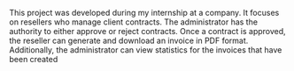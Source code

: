 This project was developed during my internship at a company. It focuses on resellers who manage client contracts.
The administrator has the authority to either approve or reject contracts.
Once a contract is approved, the reseller can generate and download an invoice in PDF format. Additionally, the administrator can view statistics for the invoices that have been created
